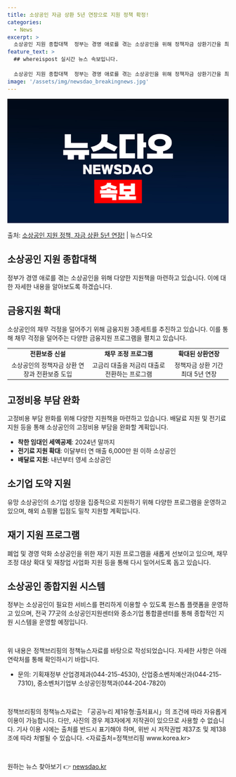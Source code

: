 ```yaml
---
title: 소상공인 자금 상환 5년 연장으로 지원 정책 확정!
categories:
  - News
excerpt: >
  소상공인 지원 종합대책  정부는 경영 애로를 겪는 소상공인을 위해 정책자금 상환기간을 최대 5년까지 늘려주고…
feature_text: >
  ## whereispost 실시간 뉴스 속보입니다.

  소상공인 지원 종합대책  정부는 경영 애로를 겪는 소상공인을 위해 정책자금 상환기간을 최대 5년까지 늘려주고…
image: '/assets/img/newsdao_breakingnews.jpg'
---
```


![뉴스다오 속보](/assets/img/newsdao_breakingnews.jpg)

<p>출처: <a href="https://newsdao.kr/4576" rel="dofollow">소상공인 지원 정책, 자금 상환 5년 연장!</a> | 뉴스다오</p>

<h2 data-ke-size="size26">소상공인 지원 종합대책</h2>

<p data-ke-size="size16">정부가 경영 애로를 겪는 소상공인을 위해 다양한 지원책을 마련하고 있습니다. 이에 대한 자세한 내용을 알아보도록 하겠습니다.</p>

<h2 data-ke-size="size24">금융지원 확대</h2>

<p data-ke-size="size16">소상공인의 채무 걱정을 덜어주기 위해 금융지원 3종세트를 추진하고 있습니다. 이를 통해 채무 걱정을 덜어주는 다양한 금융지원 프로그램을 펼치고 있습니다.</p>

<table>
  <tr>
    <td style="text-align: center; height: 17px;"><b>전환보증 신설</b></td>
    <td style="text-align: center; height: 17px;"><b>채무 조정 프로그램</b></td>
    <td style="text-align: center; height: 17px;"><b>확대된 상환연장</b></td>
  </tr>
  <tr>
    <td style="text-align: center; height: 17px;">소상공인의 정책자금 상환 연장과 전환보증 도입</td>
    <td style="text-align: center; height: 17px;">고금리 대출을 저금리 대출로 전환하는 프로그램</td>
    <td style="text-align: center; height: 17px;">정책자금 상환 기간 최대 5년 연장</td>
  </tr>
</table>

<h2 data-ke-size="size24">고정비용 부담 완화</h2>

<p data-ke-size="size16">고정비용 부담 완화를 위해 다양한 지원책을 마련하고 있습니다. 배달료 지원 및 전기료 지원 등을 통해 소상공인의 고정비용 부담을 완화할 계획입니다.</p>

<ul>
  <li><b>착한 임대인 세액공제</b>: 2024년 말까지</li>
  <li><b>전기료 지원 확대</b>: 이달부터 연 매출 6,000만 원 이하 소상공인</li>
  <li><b>배달료 지원</b>: 내년부터 영세 소상공인</li>
</ul>

<h2 data-ke-size="size24">소기업 도약 지원</h2>

<p data-ke-size="size16">유망 소상공인의 소기업 성장을 집중적으로 지원하기 위해 다양한 프로그램을 운영하고 있으며, 해외 쇼핑몰 입점도 밀착 지원할 계획입니다.</p>

<h2 data-ke-size="size24">재기 지원 프로그램</h2>

<p data-ke-size="size16">폐업 및 경영 악화 소상공인을 위한 재기 지원 프로그램을 새롭게 선보이고 있으며, 채무조정 대상 확대 및 재창업 사업화 지원 등을 통해 다시 일어서도록 돕고 있습니다.</p>

<h2 data-ke-size="size24">소상공인 종합지원 시스템</h2>

<p data-ke-size="size16">정부는 소상공인이 필요한 서비스를 편리하게 이용할 수 있도록 원스톱 플랫폼을 운영하고 있으며, 전국 77곳의 소상공인지원센터와 중소기업 통합콜센터를 통해 종합적인 지원 시스템을 운영할 예정입니다.</p>

<p data-ke-size="size16">&nbsp;</p>

<p data-ke-size="size16">위 내용은 정책브리핑의 정책뉴스자료를 바탕으로 작성되었습니다. 자세한 사항은 아래 연락처를 통해 확인하시기 바랍니다.</p>

<ul>
  <li>문의: 기획재정부 산업경제과(044-215-4530), 산업중소벤처예산과(044-215-7310), 중소벤처기업부 소상공인정책과(044-204-7820)</li>
</ul>

<p data-ke-size="size16">&nbsp;</p>

<p data-ke-size="size16">정책브리핑의 정책뉴스자료는 「공공누리 제1유형:출처표시」의 조건에 따라 자유롭게 이용이 가능합니다. 다만, 사진의 경우 제3자에게 저작권이 있으므로 사용할 수 없습니다. 기사 이용 시에는 출처를 반드시 표기해야 하며, 위반 시 저작권법 제37조 및 제138조에 따라 처벌될 수 있습니다. <자료출처=정책브리핑 www.korea.kr></p>

<p data-ke-size="size16">&nbsp;</p> 

원하는 뉴스 찾아보기 👉 <a href="https://newsdao.kr" rel="dofollow">newsdao.kr</a>


